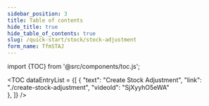 ```yaml
---
sidebar_position: 3
title: Table of contents
hide_title: true
hide_table_of_contents: true 
slug: /quick-start/stock/stock-adjustment 
form_name: TfmSTAJ
---
```


import {TOC} from '@src/components/toc.js';

<TOC
dataEntryList = {[
{
  "text": "Create Stock Adjustment", 
  "link": "./create-stock-adjustment",
  "videoId": "SjXyyhO5eWA"  
},
]}
/>
